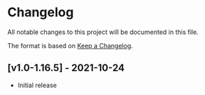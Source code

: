 # Changelog
All notable changes to this project will be documented in this file.

The format is based on [Keep a Changelog].

## [v1.0-1.16.5] - 2021-10-24
- Initial release

[Keep a Changelog]: https://keepachangelog.com/en/1.0.0/
[Puzzles Lib]: https://www.curseforge.com/minecraft/mc-mods/puzzles-lib